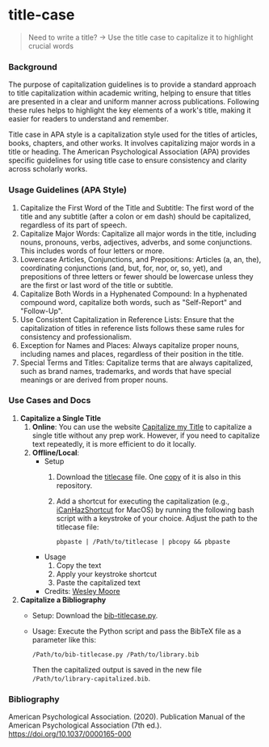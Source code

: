 # title-case

> Need to write a title? → Use the title case to capitalize it to highlight crucial words

### Background

The purpose of capitalization guidelines is to provide a standard approach to title capitalization within academic writing, helping to ensure that titles are presented in a clear and uniform manner across publications. Following these rules helps to highlight the key elements of a work's title, making it easier for readers to understand and remember.

Title case in APA style is a capitalization style used for the titles of articles, books, chapters, and other works. It involves capitalizing major words in a title or heading. The American Psychological Association (APA) provides specific guidelines for using title case to ensure consistency and clarity across scholarly works. 

### Usage Guidelines (APA Style)
1. Capitalize the First Word of the Title and Subtitle: The first word of the title and any subtitle (after a colon or em dash) should be capitalized, regardless of its part of speech.
2. Capitalize Major Words: Capitalize all major words in the title, including nouns, pronouns, verbs, adjectives, adverbs, and some conjunctions. This includes words of four letters or more.
3. Lowercase Articles, Conjunctions, and Prepositions: Articles (a, an, the), coordinating conjunctions (and, but, for, nor, or, so, yet), and prepositions of three letters or fewer should be lowercase unless they are the first or last word of the title or subtitle.
4. Capitalize Both Words in a Hyphenated Compound: In a hyphenated compound word, capitalize both words, such as "Self-Report" and "Follow-Up".
5. Use Consistent Capitalization in Reference Lists: Ensure that the capitalization of titles in reference lists follows these same rules for consistency and professionalism.
6. Exception for Names and Places: Always capitalize proper nouns, including names and places, regardless of their position in the title.
7. Special Terms and Titles: Capitalize terms that are always capitalized, such as brand names, trademarks, and words that have special meanings or are derived from proper nouns.

### Use Cases and Docs
1. **Capitalize a Single Title**
    1. **Online**: You can use the website [Capitalize my Title](https://capitalizemytitle.com/#APAStyle) to capitalize a single title without any prep work. However, if you need to capitalize text repeatedly, it is more efficient to do it locally. 
    2. **Offline/Local**: 
        - Setup 
            1. Download the [titlecase](https://releases.wezm.net/titlecase/1.1.0/titlecase-1.1.0-x86_64-apple-darwin.tar.gz) file. One [copy](https://github.com/lgiesen/title-case/blob/main/titlecase) of it is also in this repository.
            2. Add a shortcut for executing the capitalization (e.g., [iCanHazShortcut](https://github.com/deseven/iCanHazShortcut/releases/download/1.3.0/ichs.dmg) for MacOS) by running the following bash script with a keystroke of your choice. Adjust the path to the titlecase file:

                `pbpaste | /Path/to/titlecase | pbcopy && pbpaste`
        - Usage
            1. Copy the text
            2. Apply your keystroke shortcut
            3. Paste the capitalized text
        - Credits: [Wesley Moore](https://github.com/wezm/titlecase?tab=readme-ov-file)
2. **Capitalize a Bibliography**
    - Setup: Download the [bib-titlecase.py](https://github.com/lgiesen/title-case/blob/main/bib-titlecase.py).
    - Usage: Execute the Python script and pass the BibTeX file as a parameter like this:

        `/Path/to/bib-titlecase.py /Path/to/library.bib`
        
        Then the capitalized output is saved in the new file `/Path/to/library-capitalized.bib`.

### Bibliography

American Psychological Association. (2020). Publication Manual of the American Psychological Association (7th ed.). https://doi.org/10.1037/0000165-000